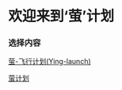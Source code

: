# 欢迎来到‘萤’计划

### 选择内容
[萤-飞行计划(Ying-launch)](http://firefly.inumy.cn/launch/index)

[萤计划](http://firefly.inumy.cn/about/index)



